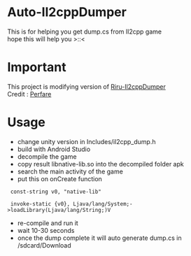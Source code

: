 # Auto-Il2cppDumper
This is for helping you get dump.cs from Il2cpp game <br />
hope this will help you >::<

# Important
This project is modifying version of [Riru-Il2cppDumper](https://github.com/Perfare/Riru-Il2CppDumper) <br />
Credit : [Perfare](https://github.com/Perfare)

# Usage 
- change unity version in Includes/il2cpp_dump.h
- build with Android Studio
- decompile the game 
- copy result libnative-lib.so into the decompiled folder apk
- search the main activity of the game
- put this on onCreate function
```smali
 const-string v0, "native-lib"
 
 invoke-static {v0}, Ljava/lang/System;->loadLibrary(Ljava/lang/String;)V
```

- re-compile and run it
- wait 10-30 seconds 
- once the dump complete it will auto generate dump.cs in /sdcard/Download
